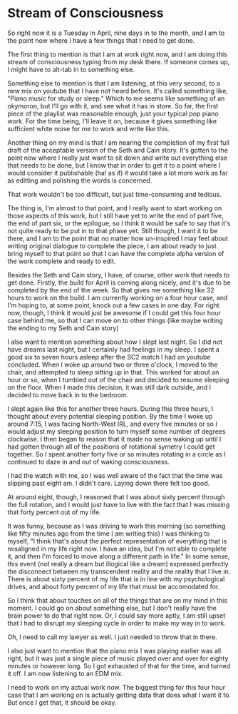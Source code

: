 # Stream of Consciousness
So right now it is a Tuesday in April, nine days in to the month, and I am to
the point now where I have a few things that I need to get done.

The first thing to mention is that I am at work right now, and I am doing this
stream of consciousness typing from my desk there. If someone comes up, I might
have to alt-tab in to something else.

Something else to mention is that I am listening, at this very second, to a new
mix on youtube that I have not heard before. It's called something like, "Piano
music for study or sleep." Which to me seems like something of an okymoron, but
I'll go with it, and see what it has in store. So far, the first piece of the
playlist was reasonable enough, just your typical pop piano work. For the time
being, I'll leave it on, because it gives something like sufficient white noise
for me to work and write like this.

Another thing on my mind is that I am nearing the completion of my first full
draft of the acceptable version of the Seth and Cain story. It's gotten to the
point now where I really just want to sit down and write out everything else
that needs to be done, but I know that in order to get it to a point where I
would consider it publishable (ha! as if) it would take a lot more work as far
as editting and polishing the words is concerned.

That work wouldn't be too difficult, but just time-consuming and tedious.

The thing is, I'm almost to that point, and I really want to start working on
those aspects of this work, but I still have yet to write the end of part five,
the end of part six, or the epilogue, so I think it would be safe to say that
it's not quite ready to be put in to that phase yet. Still though, I want it to
be there, and I am to the point that no matter how un-inspired I may feel about
writing original dialogue to complete the piece, I am about ready to just bring
myself to that point so that I can have the complete alpha version of the work
complete and ready to edit.

Besides the Seth and Cain story, I have, of course, other work that needs to
get done. Firstly, the build for April is coming along nicely, and it's due to
be completed by the end of the week. So that gives me something like 32 hours
to work on the build. I am currently working on a four hour case, and I'm
hoping to, at some point, knock out a few cases in one day. For right now,
though, I think it would just be awesome if I could get this four hour case
behind me, so that I can move on to other things (like maybe writing the ending
to my Seth and Cain story)

I also want to mention something about how I slept last night. So I did not
have dreams last night, but I certainly had feelings in my sleep. I spent a
good six to seven hours asleep after the SC2 match I had on youtube concluded.
When I woke up around two or three o'clock, I moved to the chair, and attempted
to sleep sitting up in that. This worked for about an hour or so, when I
tumbled out of the chair and decided to resume sleeping on the floor. When I
made this decision, it was still dark outside, and I decided to move back in to
the bedroom.

I slept again like this for another three hours. During this three hours, I
thought about every potential sleeping position. By the time I woke up around
7:15, I was facing North-West IRL, and every five minutes or so I would adjust
my sleeping position to turn myself some number of degrees clockwise. I then
began to reason that it made no sense waking up until I had gotten through all
of the positions of rotational symetry I could get together. So I spent another
forty five or so minutes rotating in a circle as I continued to daze in and out
of waking consciousness.

I had the watch with me, so I was well aware of the fact that the time was
slipping past eight am. I didn't care. Laying down there felt too good.

At around eight, though, I reasoned that I was about sixty percent through the
full rotation, and I would just have to live with the fact that I was missing
that forty percent out of my life.

It was funny, because as I was driving to work this morning (so something like
fifty minutes ago from the time I am writing this) I was thinking to myself, "I
think that's about the perfect representation of everything that is misaligned
in my life right now. I have an idea, but I'm not able to complete it, and then
I'm forced to move along a different path in life." In some sense, this event
(not really a dream but illogical like a dream) expressed perfectly the
disconnect between my transcendent reality and the reality that I live in.
There is about sixty percent of my life that is in line with my psychological
drives, and about forty percent of my life that must be accomodated for.

So I think that about touches on all of the things that are on my mind in this
moment. I could go on about something else, but I don't really have the brain
power to do that right now. Or, I could say more aptly, I am still upset that I
had to disrupt my sleeping cycle in order to make my way in to work.

Oh, I need to call my lawyer as well. I just needed to throw that in there.

I also just want to mention that the piano mix I was playing earlier was all
right, but it was just a single piece of music played over and over for eighty
minutes or however long. So I got exhausted of that for the time, and turned it
off. I am now listening to an EDM mix.

I need to work on my actual work now. The biggest thing for this four hour case
that I am working on is actually getting data that does what I want it to. But
once I get that, it should be okay.

